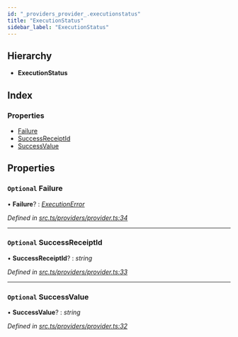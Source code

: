 ```yaml
---
id: "_providers_provider_.executionstatus"
title: "ExecutionStatus"
sidebar_label: "ExecutionStatus"
---
```


## Hierarchy

* **ExecutionStatus**

## Index

### Properties

* [Failure](_providers_provider_.executionstatus.md#optional-failure)
* [SuccessReceiptId](_providers_provider_.executionstatus.md#optional-successreceiptid)
* [SuccessValue](_providers_provider_.executionstatus.md#optional-successvalue)

## Properties

### `Optional` Failure

• **Failure**? : *[ExecutionError](_providers_provider_.executionerror.md)*

*Defined in [src.ts/providers/provider.ts:34](https://github.com/nearprotocol/nearlib/blob/fe97eb6/src.ts/providers/provider.ts#L34)*

___

### `Optional` SuccessReceiptId

• **SuccessReceiptId**? : *string*

*Defined in [src.ts/providers/provider.ts:33](https://github.com/nearprotocol/nearlib/blob/fe97eb6/src.ts/providers/provider.ts#L33)*

___

### `Optional` SuccessValue

• **SuccessValue**? : *string*

*Defined in [src.ts/providers/provider.ts:32](https://github.com/nearprotocol/nearlib/blob/fe97eb6/src.ts/providers/provider.ts#L32)*
